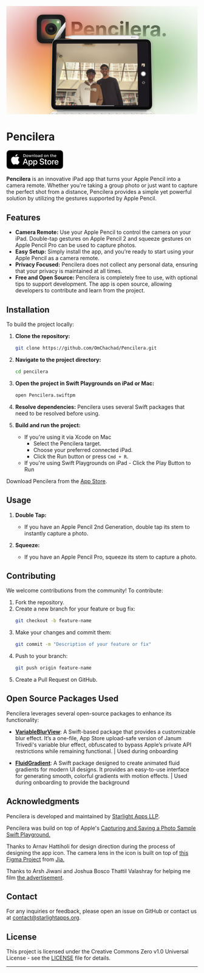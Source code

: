 
![Pencilera](./images/OG.png)

# Pencilera


<a href=https://apps.apple.com/app/pencilera/id6550425272 target="_blank">
  <img src="./images/Download%20on%20the%20App%20Store%20Badge.png" alt="Download on the App Store" height="50">
</a>

**Pencilera** is an innovative iPad app that turns your Apple Pencil into a camera remote. Whether you're taking a group photo or just want to capture the perfect shot from a distance, Pencilera provides a simple yet powerful solution by utilizing the gestures supported by Apple Pencil.


## Features

- **Camera Remote:** Use your Apple Pencil to control the camera on your iPad. Double-tap gestures on Apple Pencil 2 and squeeze gestures on Apple Pencil Pro can be used to capture photos.
- **Easy Setup:** Simply install the app, and you're ready to start using your Apple Pencil as a camera remote.
- **Privacy Focused:** Pencilera does not collect any personal data, ensuring that your privacy is maintained at all times.
- **Free and Open Source:** Pencilera is completely free to use, with optional tips to support development. The app is open source, allowing developers to contribute and learn from the project.


## Installation

To build the project locally:

1. **Clone the repository:**
    ```bash
    git clone https://github.com/OmChachad/Pencilera.git
    ```
2. **Navigate to the project directory:**
    ```bash
    cd pencilera
    ```
3. **Open the project in Swift Playgrounds on iPad or Mac:**
    ```bash
    open Pencilera.swiftpm
    ```
4. **Resolve dependencies:**
    Pencilera uses several Swift packages that need to be resolved before using.

5. **Build and run the project:**
    - If you're using it via Xcode on Mac
        - Select the Pencilera target.
        - Choose your preferred connected iPad.
        - Click the Run button or press `Cmd + R`.
    - If you're using Swift Playgrounds on iPad
	      - Click the Play Button to Run

Download Pencilera from the [App Store](https://apps.apple.com/app/pencilera/id6550425272).

## Usage

1. **Double Tap:**
    - If you have an Apple Pencil 2nd Generation, double tap its stem to instantly capture a photo.

2. **Squeeze:**
    - If you have an Apple Pencil Pro, squeeze its stem to capture a photo.


## Contributing

We welcome contributions from the community! To contribute:

1. Fork the repository.
2. Create a new branch for your feature or bug fix:
    ```bash
    git checkout -b feature-name
    ```
3. Make your changes and commit them:
    ```bash
    git commit -m "Description of your feature or fix"
    ```
4. Push to your branch:
    ```bash
    git push origin feature-name
    ```
5. Create a Pull Request on GitHub.

## Open Source Packages Used

Pencilera leverages several open-source packages to enhance its functionality:

- **[VariableBlurView](https://github.com/aheze/VariableBlurView)**: A Swift-based package that provides a customizable blur effect. It’s a one-file, App Store upload-safe version of Janum Trivedi's variable blur effect, obfuscated to bypass Apple’s private API restrictions while remaining functional. | Used during onboarding

- **[FluidGradient](https://github.com/Cindori/FluidGradient)**: A Swift package designed to create animated fluid gradients for modern UI designs. It provides an easy-to-use interface for generating smooth, colorful gradients with motion effects. | Used during onboarding to provide the background


## Acknowledgments

Pencilera is developed and maintained by [Starlight Apps LLP](https://starlightapps.org).

Pencilera was build on top of Apple's [Capturing and Saving a Photo Sample Swift Playground.](https://developer.apple.com/tutorials/sample-apps/capturingphotos-captureandsave)

Thanks to Arnav Hattiholi for design direction during the process of designing the app icon. The camera lens in the icon is built on top of [this Figma Project](https://www.figma.com/community/file/1317819493946895912/iphone-15-recreation) from [Jia.](https://x.com/upintheozone)

Thanks to Arsh Jiwani and Joshua Bosco Thattil Valashray for helping me film [the advertisement](https://youtu.be/KeqcXczX-es).

## Contact

For any inquiries or feedback, please open an issue on GitHub or contact us at contact@starlightapps.org.

## License

This project is licensed under the Creative Commons Zero v1.0 Universal License - see the [LICENSE](LICENSE) file for details.

---
